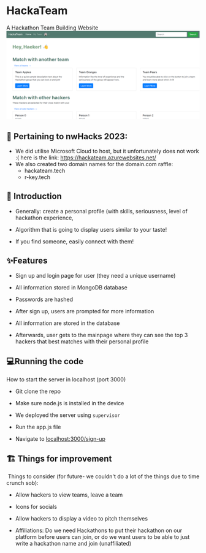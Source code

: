 # HackaTeam
A Hackathon Team Building Website
![Image of HackaTeam website](Screenshot%202023-01-22%20120412.png)
## 📜 Pertaining to nwHacks 2023:
- We did utilise Microsoft Cloud to host, but it unfortunately does not work :( here is the link: https://hackateam.azurewebsites.net/
- We also created two domain names for the domain.com raffle:
    - hackateam.tech
    - r-key.tech

## 👋 Introduction
-   Generally: create a personal profile (with skills, seriousness, level of hackathon experience, 

-   Algorithm that is going to display users similar to your taste! 

-   If you find someone, easily connect with them!

## ✨Features
-   Sign up and login page for user (they need a unique username) 

-   All information stored in MongoDB database

-   Passwords are hashed 

-   After sign up, users are prompted for more information 

-   All information are stored in the database

-   Afterwards, user gets to the mainpage where they can see the top 3 hackers that best matches with their personal profile

## 💻Running the code
How to start the server in localhost (port 3000)

- Git clone the repo

- Make sure node.js is installed in the device

-   We deployed the server using `supervisor`

-   Run the app.js file

- Navigate to [localhost:3000/sign-up](localhost:3000/sign-up)

## 🏗️ Things for improvement

 Things to consider (for future- we couldn't do a lot of the things due to time crunch sob):

-   Allow hackers to view teams, leave a team

-   Icons for socials

-   Allow hackers to display a video to pitch themselves

-   Affiliations: Do we need Hackathons to put their hackathon on our platform before users can join, or do we want users to be able to just write a hackathon name and join (unaffiliated)

